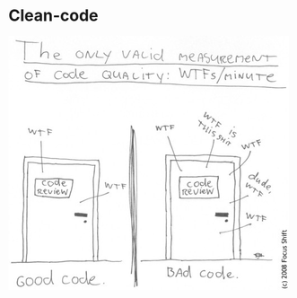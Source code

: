 # Clean-code

![The only valid measurement](https://github.com/AmandaOliver/clean-code/blob/master/clean-code/src/images/image1.jpg)
